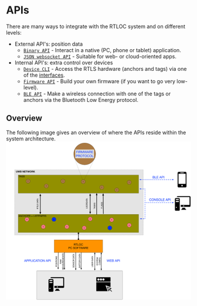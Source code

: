 # APIs
There are many ways to integrate with the RTLOC system and on different levels:
* External API's: position data
  - [`Binary API`](/api/api_application.html) - Interact in a native (PC, phone or tablet) application.
  - [`JSON websocket API`](/api/api_web.html) - Suitable for web- or cloud-oriented apps.
* Internal API's: extra control over devices
  - [`Device CLI`](/api/api_console.html) - Access the RTLS hardware (anchors and tags) via one of the [interfaces](/hardware/#interfaces).
  - [`Firmware API`](/api/api_firmware.html) - Build your own firmware (if you want to go very low-level).
  - [`BLE API`](/api/api_ble.html) - Make a wireless connection with one of the tags or anchors via the Bluetooth Low Energy protocol.

## Overview
The following image gives an overview of where the APIs reside within the system architecture.
![API_overview](./img/api_overview.png)
